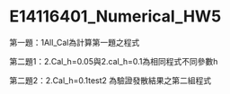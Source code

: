 # E14116401_Numerical_HW5

第一題：1All_Cal為計算第一題之程式

第二題1：2.Cal_h=0.05與2.cal_h=0.1為相同程式不同參數h
       
第二題2：2.Cal_h=0.1test2 為驗證發散結果之第二組程式
